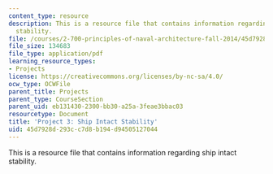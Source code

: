 ```yaml
---
content_type: resource
description: This is a resource file that contains information regarding ship intact
  stability.
file: /courses/2-700-principles-of-naval-architecture-fall-2014/45d7928d293cc7d8b194d94505127044_MIT2_700F14_project_3.pdf
file_size: 134683
file_type: application/pdf
learning_resource_types:
- Projects
license: https://creativecommons.org/licenses/by-nc-sa/4.0/
ocw_type: OCWFile
parent_title: Projects
parent_type: CourseSection
parent_uid: eb131430-2300-bb30-a25a-3feae3bbac03
resourcetype: Document
title: 'Project 3: Ship Intact Stability'
uid: 45d7928d-293c-c7d8-b194-d94505127044
---
```

This is a resource file that contains information regarding ship intact stability.